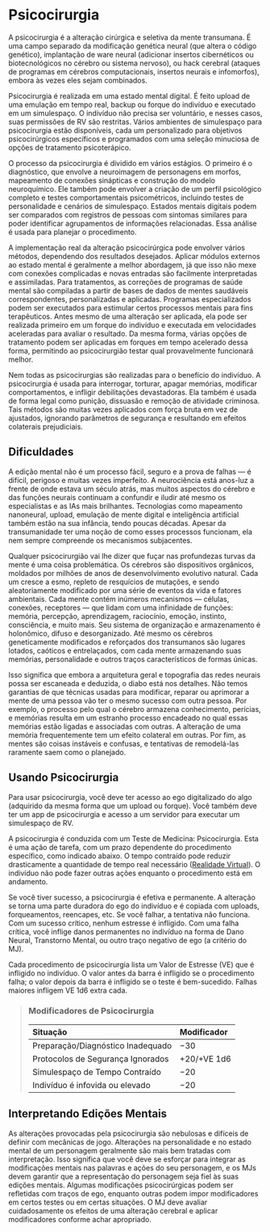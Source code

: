 # Psicocirurgia

A psicocirurgia é a alteração cirúrgica e seletiva da mente transumana. É uma campo separado da modificação genética neural (que altera o código genético), implantação de ware neural (adicionar insertos cibernéticos ou biotecnológicos no cérebro ou sistema nervoso), ou hack cerebral (ataques de programas em cérebros computacionais, insertos neurais e infomorfos), embora às vezes eles sejam combinados.

Psicocirurgia é realizada em uma estado mental digital. É feito upload de uma emulação em tempo real, backup ou forque do indivíduo e executado em um simulespaço. O indivíduo não precisa ser voluntário, e nesses casos, suas permissões de RV são restritas. Vários ambientes de simulespaço para psicocirurgia estão disponíveis, cada um personalizado para objetivos psicocirúrgicos específicos e programados com uma seleção minuciosa de opções de tratamento psicoterápico.

O processo da psicocirurgia é dividido em vários estágios. O primeiro é o diagnóstico, que envolve a neuroimagem de personagens em morfos, mapeamento de conexões sinápticas e construção do modelo neuroquímico. Ele também pode envolver a criação de um perfil psicológico completo e testes comportamentais psicométricos, incluindo testes de personalidade e cenários de simulespaço. Estados mentais digitais podem ser comparados com registros de pessoas com sintomas similares para poder identificar agrupamentos de informações relacionadas. Essa análise é usada para planejar o procedimento.

A implementação real da alteração psicocirúrgica pode envolver vários métodos, dependendo dos resultados desejados. Aplicar módulos externos ao estado mental é geralmente a melhor abordagem, já que isso não mexe com conexões complicadas e novas entradas são facilmente interpretadas e assimiladas. Para tratamentos, as correções de programas de saúde mental são compiladas a partir de bases de dados de mentes saudáveis correspondentes, personalizadas e aplicadas. Programas especializados podem ser executados para estimular certos processos mentais para fins terapêuticos. Antes mesmo de uma alteração ser aplicada, ela pode ser realizada primeiro em um forque do indivíduo e executada em velocidades aceleradas para avaliar o resultado. Da mesma forma, várias opções de tratamento podem ser aplicadas em forques em tempo acelerado dessa forma, permitindo ao psicocirurgião testar qual provavelmente funcionará melhor.

Nem todas as psicocirurgias são realizadas para o benefício do indivíduo. A psicocirurgia é usada para interrogar, torturar, apagar memórias, modificar comportamentos, e infligir debilitações devastadoras. Ela também é usada de forma legal como punição, dissuasão e remoção de atividade criminosa. Tais métodos são muitas vezes aplicados com força bruta em vez de ajustados, ignorando parâmetros de segurança e resultando em efeitos colaterais prejudiciais.

## Dificuldades

A edição mental não é um processo fácil, seguro e a prova de falhas — é difícil, perigoso e muitas vezes imperfeito. A neurociência está anos-luz a frente de onde estava um século atrás, mas muitos aspectos do cérebro e das funções neurais continuam a confundir e iludir até mesmo os especialistas e as IAs mais brilhantes. Tecnologias como mapeamento nanoneural, upload, emulação de mente digital e inteligência artificial também estão na sua infância, tendo poucas décadas. Apesar da transumanidade ter uma noção de como esses processos funcionam, ela nem sempre compreende os mecanismos subjacentes.

Qualquer psicocirurgião vai lhe dizer que fuçar nas profundezas turvas da mente é uma coisa problemática. Os cérebros são dispositivos orgânicos, moldados por milhões de anos de desenvolvimento evolutivo natural. Cada um cresce a esmo, repleto de resquícios de mutações, e sendo aleatoriamente modificado por uma série de eventos da vida e fatores ambientais. Cada mente contém inúmeros mecanismos — células, conexões, receptores — que lidam com uma infinidade de funções: memória, percepção, aprendizagem, raciocínio, emoção, instinto, consciência, e muito mais. Seu sistema de organização e armazenamento é holonômico, difuso e desorganizado. Até mesmo os cérebros geneticamente modificados e reforçados dos transumanos são lugares lotados, caóticos e entrelaçados, com cada mente armazenando suas memórias, personalidade e outros traços característicos de formas únicas.

Isso significa que embora a arquitetura geral e topografia das redes neurais possa ser escaneada e deduzida, o diabo está nos detalhes. Não temos garantias de que técnicas usadas para modificar, reparar ou aprimorar a mente de uma pessoa vão ter o mesmo sucesso com outra pessoa. Por exemplo, o processo pelo qual o cérebro armazena conhecimento, perícias, e memórias resulta em um estranho processo encadeado no qual essas memórias estão ligadas e associadas com outras. A alteração de uma memória frequentemente tem um efeito colateral em outras. Por fim, as mentes são coisas instáveis e confusas, e tentativas de remodelá-las raramente saem como o planejado.

## Usando Psicocirurgia

Para usar psicocirurgia, você deve ter acesso ao ego digitalizado do algo (adquirido da mesma forma que um upload ou forque). Você também deve ter um app de psicocirurgia e acesso a um servidor para executar um simulespaço de RV.

A psicocirurgia é conduzida com um Teste de Medicina: Psicocirurgia. Esta é uma ação de tarefa, com um prazo dependente do procedimento específico, como indicado abaixo. O tempo contraído pode reduzir drasticamente a quantidade de tempo real necessário ([Realidade Virtual](../13/18-virtual-reality.md)). O indivíduo não pode fazer outras ações enquanto o procedimento está em andamento.

Se você tiver sucesso, a psicocirurgia é efetiva e permanente. A alteração se torna uma parte duradora do ego do indivíduo e é copiada com uploads, forqueamentos, reencapes, etc. Se você falhar, a tentativa não funciona. Com um sucesso crítico, nenhum estresse é infligido. Com uma falha crítica, você inflige danos permanentes no indivíduo na forma de Dano Neural, Transtorno Mental, ou outro traço negativo de ego (a critério do MJ).

Cada procedimento de psicocirurgia lista um Valor de Estresse (VE) que é infligido no indivíduo. O valor antes da barra é infligido se o procedimento falha; o valor depois da barra é infligido se o teste é bem-sucedido. Falhas maiores infligem VE 1d6 extra cada.

<blockquote class="table">

### Modificadores de Psicocirurgia

| Situação                                                        | Modificador |
|:--------------------------------------------------------------- |:----------- |
| Preparação/<wbr>Diagnóstico Inadequado | −30         |
| Protocolos de Segurança Ignorados                               | +20/+VE 1d6 |
| Simulespaço de Tempo Contraído                                  | −20         |
| Indivíduo é infovida ou elevado                                 | −20         |

</blockquote>

## Interpretando Edições Mentais

As alterações provocadas pela psicocirurgia são nebulosas e difíceis de definir com mecânicas de jogo. Alterações na personalidade e no estado mental de um personagem geralmente são mais bem tratadas com interpretação. Isso significa que você deve se esforçar para integrar as modificações mentais nas palavras e ações do seu personagem, e os MJs devem garantir que a representação do personagem seja fiel às suas edições mentais. Algumas modificações psicocirúrgicas podem ser refletidas com traços de ego, enquanto outras podem impor modificadores em certos testes ou em certas situações. O MJ deve avaliar cuidadosamente os efeitos de uma alteração cerebral e aplicar modificadores conforme achar apropriado.
